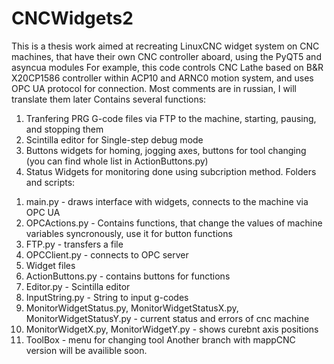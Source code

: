 # CNCWidgets2
 This is a thesis work aimed at recreating LinuxCNC widget system on CNC machines, that have their own CNC controller aboard, using the PyQT5 and asyncua modules
 For example, this code controls CNC Lathe based on B&R X20CP1586 controller within ACP10 and ARNC0 motion system, and uses OPC UA protocol for connection.
 Most comments are in russian, I will translate them later
 Contains several functions:
1) Tranfering PRG G-code files via FTP to the machine, starting, pausing, and stopping them
2) Scintilla editor for Single-step debug mode
3) Buttons widgets for homing, jogging axes, buttons for tool changing (you can find whole list in ActionButtons.py)
4) Status Widgets for monitoring done using subcription method. 
 Folders and scripts:
1. main.py - draws interface with widgets, connects to the machine via OPC UA
2. OPCActions.py - Contains functions, that change the values of machine variables syncronously, use it for button functions
3. FTP.py - transfers a file
4. OPCClient.py - connects to OPC server
5. Widget files
6. ActionButtons.py - contains buttons for functions
7. Editor.py - Scintilla editor
8. InputString.py - String to input g-codes
9. MonitorWidgetStatus.py, MonitorWidgetStatusX.py, MonitorWidgetStatusY.py - current status and errors of cnc machine
10. MonitorWidgetX.py, MonitorWidgetY.py - shows curebnt axis positions
11. ToolBox - menu for changing tool
Another branch with mappCNC version will be availible soon.
